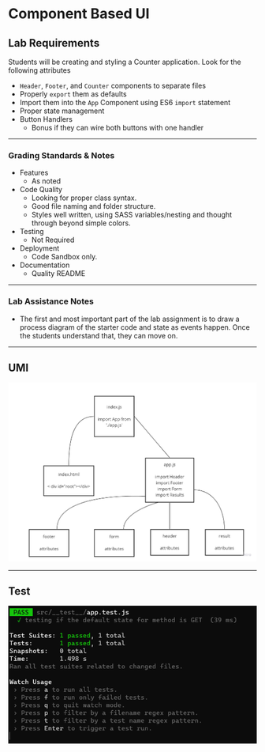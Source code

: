 # Component Based UI

## Lab Requirements

Students will be creating and styling a Counter application. Look for the following attributes

- `Header`, `Footer`, and `Counter` components to separate files
- Properly `export` them as defaults
- Import them into the `App` Component using ES6 `import` statement
- Proper state management
- Button Handlers
  - Bonus if they can wire both buttons with one handler

-----

### Grading Standards & Notes

- Features
  - As noted
- Code Quality
  - Looking for proper class syntax.
  - Good file naming and folder structure.
  - Styles well written, using SASS variables/nesting and thought through beyond simple colors.
- Testing
  - Not Required
- Deployment
  - Code Sandbox only.
- Documentation
  - Quality README

----

### Lab Assistance Notes

- The first and most important part of the lab assignment is to draw a process diagram of the starter code and state as events happen. Once the students understand that, they can move on.

-----

## UMI
![](./assets/UMI.jpg)

----

## Test
![](./assets/apptest.PNG)


